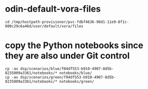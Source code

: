 # odin-default-vora-files
```
cd /tmp/hostpath-provisioner/pvc-fdbf4636-98d1-11e9-8f1c-000c29c6a46d/user/default/vora/files
```

# copy the Python notebooks since they are also under Git control
```
cp -av dsp/scenarios/blue/f04df553-b910-4907-8d5b-8235009a3361/notebooks/* notebooks/blue/
cp -av dsp/scenarios/green/f04df553-b910-4907-8d5b-8235009a3361/notebooks/* notebooks/green/
```

